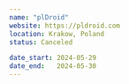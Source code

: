 ```yaml
---
name: "plDroid"
website: https://pldroid.com
location: Krakow, Poland
status: Canceled

date_start: 2024-05-29
date_end:   2024-05-30
---
```

